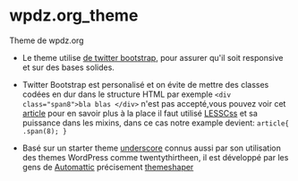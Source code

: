 wpdz.org_theme
==============

Theme de wpdz.org

* Le theme utilise [de twitter bootstrap](http://getbootstrap.com/2.3.2/), pour assurer qu'il soit responsive et sur des bases solides.

* Twitter Bootstrap est personalisé et on évite de mettre des classes codées en dur dans le structure HTML par exemple `<div class="span8">bla blas </div>` n'est pas accepté,vous pouvez voir cet [article](http://ruby.bvision.com/blog/please-stop-embedding-bootstrap-classes-in-your-html) pour en savoir plus à la place il faut utilisé [LESSCss](http://lesscss.org/) et sa puissance dans les mixins, dans ce cas notre example devient:
`article{
	.span(8);
}`


* Basé sur un starter theme [underscore](http://underscores.me/) connus aussi par son utilisation des themes WordPress comme twentythirtheen, il est développé par les gens de [Automattic](http://underscores.me/) précisement [themeshaper](http://themeshaper.com/)
